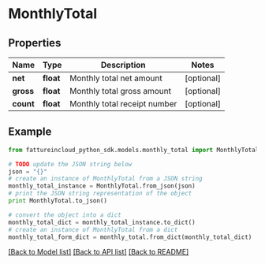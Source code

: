 # MonthlyTotal


## Properties

Name | Type | Description | Notes
------------ | ------------- | ------------- | -------------
**net** | **float** | Monthly total net amount | [optional] 
**gross** | **float** | Monthly total gross amount | [optional] 
**count** | **float** | Monthly total receipt number | [optional] 

## Example

```python
from fattureincloud_python_sdk.models.monthly_total import MonthlyTotal

# TODO update the JSON string below
json = "{}"
# create an instance of MonthlyTotal from a JSON string
monthly_total_instance = MonthlyTotal.from_json(json)
# print the JSON string representation of the object
print MonthlyTotal.to_json()

# convert the object into a dict
monthly_total_dict = monthly_total_instance.to_dict()
# create an instance of MonthlyTotal from a dict
monthly_total_form_dict = monthly_total.from_dict(monthly_total_dict)
```
[[Back to Model list]](../README.md#documentation-for-models) [[Back to API list]](../README.md#documentation-for-api-endpoints) [[Back to README]](../README.md)


